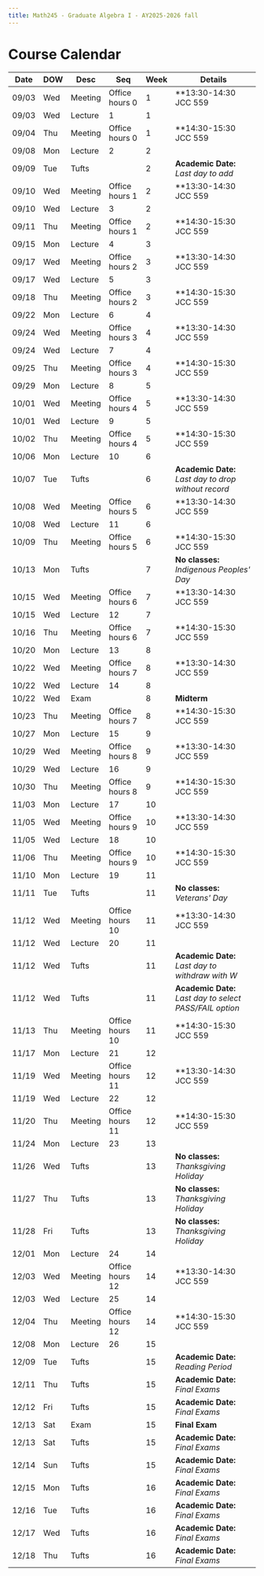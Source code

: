 ```yaml
---
title: Math245 - Graduate Algebra I - AY2025-2026 fall
---
```


# **Course Calendar**
  

  | Date  | DOW | Desc    | Seq             | Week | Details                                                  |
  |-------|-----|---------|-----------------|------|----------------------------------------------------------|
  | 09/03 | Wed | Meeting | Office hours 0  | 1    | **13:30-14:30 JCC 559                                    |
  | 09/03 | Wed | Lecture | 1               | 1    |                                                          |
  | 09/04 | Thu | Meeting | Office hours 0  | 1    | **14:30-15:30 JCC 559                                    |
  | 09/08 | Mon | Lecture | 2               | 2    |                                                          |
  | 09/09 | Tue | Tufts   |                 | 2    | **Academic Date:** *Last day to add*                     |
  | 09/10 | Wed | Meeting | Office hours 1  | 2    | **13:30-14:30 JCC 559                                    |
  | 09/10 | Wed | Lecture | 3               | 2    |                                                          |
  | 09/11 | Thu | Meeting | Office hours 1  | 2    | **14:30-15:30 JCC 559                                    |
  | 09/15 | Mon | Lecture | 4               | 3    |                                                          |
  | 09/17 | Wed | Meeting | Office hours 2  | 3    | **13:30-14:30 JCC 559                                    |
  | 09/17 | Wed | Lecture | 5               | 3    |                                                          |
  | 09/18 | Thu | Meeting | Office hours 2  | 3    | **14:30-15:30 JCC 559                                    |
  | 09/22 | Mon | Lecture | 6               | 4    |                                                          |
  | 09/24 | Wed | Meeting | Office hours 3  | 4    | **13:30-14:30 JCC 559                                    |
  | 09/24 | Wed | Lecture | 7               | 4    |                                                          |
  | 09/25 | Thu | Meeting | Office hours 3  | 4    | **14:30-15:30 JCC 559                                    |
  | 09/29 | Mon | Lecture | 8               | 5    |                                                          |
  | 10/01 | Wed | Meeting | Office hours 4  | 5    | **13:30-14:30 JCC 559                                    |
  | 10/01 | Wed | Lecture | 9               | 5    |                                                          |
  | 10/02 | Thu | Meeting | Office hours 4  | 5    | **14:30-15:30 JCC 559                                    |
  | 10/06 | Mon | Lecture | 10              | 6    |                                                          |
  | 10/07 | Tue | Tufts   |                 | 6    | **Academic Date:** *Last day to drop without record*     |
  | 10/08 | Wed | Meeting | Office hours 5  | 6    | **13:30-14:30 JCC 559                                    |
  | 10/08 | Wed | Lecture | 11              | 6    |                                                          |
  | 10/09 | Thu | Meeting | Office hours 5  | 6    | **14:30-15:30 JCC 559                                    |
  | 10/13 | Mon | Tufts   |                 | 7    | **No classes:** *Indigenous Peoples' Day*                |
  | 10/15 | Wed | Meeting | Office hours 6  | 7    | **13:30-14:30 JCC 559                                    |
  | 10/15 | Wed | Lecture | 12              | 7    |                                                          |
  | 10/16 | Thu | Meeting | Office hours 6  | 7    | **14:30-15:30 JCC 559                                    |
  | 10/20 | Mon | Lecture | 13              | 8    |                                                          |
  | 10/22 | Wed | Meeting | Office hours 7  | 8    | **13:30-14:30 JCC 559                                    |
  | 10/22 | Wed | Lecture | 14              | 8    |                                                          |
  | 10/22 | Wed | Exam    |                 | 8    | **Midterm**                                              |
  | 10/23 | Thu | Meeting | Office hours 7  | 8    | **14:30-15:30 JCC 559                                    |
  | 10/27 | Mon | Lecture | 15              | 9    |                                                          |
  | 10/29 | Wed | Meeting | Office hours 8  | 9    | **13:30-14:30 JCC 559                                    |
  | 10/29 | Wed | Lecture | 16              | 9    |                                                          |
  | 10/30 | Thu | Meeting | Office hours 8  | 9    | **14:30-15:30 JCC 559                                    |
  | 11/03 | Mon | Lecture | 17              | 10   |                                                          |
  | 11/05 | Wed | Meeting | Office hours 9  | 10   | **13:30-14:30 JCC 559                                    |
  | 11/05 | Wed | Lecture | 18              | 10   |                                                          |
  | 11/06 | Thu | Meeting | Office hours 9  | 10   | **14:30-15:30 JCC 559                                    |
  | 11/10 | Mon | Lecture | 19              | 11   |                                                          |
  | 11/11 | Tue | Tufts   |                 | 11   | **No classes:** *Veterans' Day*                          |
  | 11/12 | Wed | Meeting | Office hours 10 | 11   | **13:30-14:30 JCC 559                                    |
  | 11/12 | Wed | Lecture | 20              | 11   |                                                          |
  | 11/12 | Wed | Tufts   |                 | 11   | **Academic Date:** *Last day to withdraw with W*         |
  | 11/12 | Wed | Tufts   |                 | 11   | **Academic Date:** *Last day to select PASS/FAIL option* |
  | 11/13 | Thu | Meeting | Office hours 10 | 11   | **14:30-15:30 JCC 559                                    |
  | 11/17 | Mon | Lecture | 21              | 12   |                                                          |
  | 11/19 | Wed | Meeting | Office hours 11 | 12   | **13:30-14:30 JCC 559                                    |
  | 11/19 | Wed | Lecture | 22              | 12   |                                                          |
  | 11/20 | Thu | Meeting | Office hours 11 | 12   | **14:30-15:30 JCC 559                                    |
  | 11/24 | Mon | Lecture | 23              | 13   |                                                          |
  | 11/26 | Wed | Tufts   |                 | 13   | **No classes:** *Thanksgiving Holiday*                   |
  | 11/27 | Thu | Tufts   |                 | 13   | **No classes:** *Thanksgiving Holiday*                   |
  | 11/28 | Fri | Tufts   |                 | 13   | **No classes:** *Thanksgiving Holiday*                   |
  | 12/01 | Mon | Lecture | 24              | 14   |                                                          |
  | 12/03 | Wed | Meeting | Office hours 12 | 14   | **13:30-14:30 JCC 559                                    |
  | 12/03 | Wed | Lecture | 25              | 14   |                                                          |
  | 12/04 | Thu | Meeting | Office hours 12 | 14   | **14:30-15:30 JCC 559                                    |
  | 12/08 | Mon | Lecture | 26              | 15   |                                                          |
  | 12/09 | Tue | Tufts   |                 | 15   | **Academic Date:** *Reading Period*                      |
  | 12/11 | Thu | Tufts   |                 | 15   | **Academic Date:** *Final Exams*                         |
  | 12/12 | Fri | Tufts   |                 | 15   | **Academic Date:** *Final Exams*                         |
  | 12/13 | Sat | Exam    |                 | 15   | **Final Exam**                                           |
  | 12/13 | Sat | Tufts   |                 | 15   | **Academic Date:** *Final Exams*                         |
  | 12/14 | Sun | Tufts   |                 | 15   | **Academic Date:** *Final Exams*                         |
  | 12/15 | Mon | Tufts   |                 | 16   | **Academic Date:** *Final Exams*                         |
  | 12/16 | Tue | Tufts   |                 | 16   | **Academic Date:** *Final Exams*                         |
  | 12/17 | Wed | Tufts   |                 | 16   | **Academic Date:** *Final Exams*                         |
  | 12/18 | Thu | Tufts   |                 | 16   | **Academic Date:** *Final Exams*                         |
